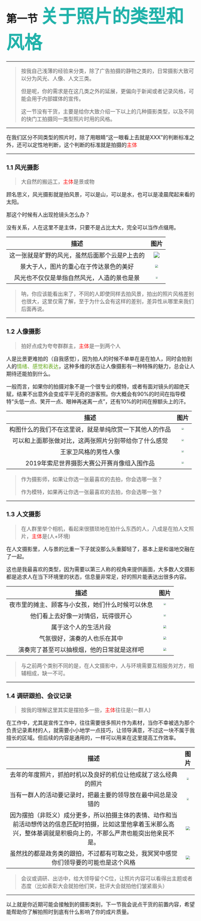 # 第一节  <font color="#20B2AA" size="7">关于照片的类型和风格</font>

---------------------------------------
> 按我自己浅薄的经验来分类，除了广告拍摄的静物之类的，日常摄影大致可以分为风光、人像、人文三类。
>
> 但是呢，你的需求是在这几类之外的延展，更偏向于新闻或者记录风格，可能会用于内部媒体的宣传。
>
> 这一节没有干货，主要是给你大致介绍一下以上的几种摄影类型，以及不同的快门工拍摄同一类型照片时用的风格。

---------------------------------------

在我们区分不同类型的照片时，除了用眼睛“这一眼看上去就是XXX”的判断标准之外，还可以定性地判断，这个判断的标准就是拍摄的<font color="#ff1111">主体</font>

--------------------------------------------------

### 1.1  风光摄影

> 大自然的搬运工，<font color="#ff1111">主体</font>是景或物

顾名思义，风光摄影就是拍风景，可以是山，可以是水，也可以是凌晨爬起来看的太阳。

那这个时候有人出现抢镜头怎么办？

没有关系，人在这里不是主体，只要不是占比太大，完全可以当作点缀用。

|                     描述                      |                             图片                             |
| :-------------------------------------------: | :----------------------------------------------------------: |
| 这一张就是旷野的风光，虽然后面那个云是P上去的 |              ![](./assets/chapter1/scene1.jpg)               |
|    景大于人，图片的重心在于传达景色的美好     | <img src="./assets/chapter1/scene2.jpg" style="zoom:50%;" /> |
|  风光也不仅仅是单指自然风光，人造的景也是景   | <img src="./assets/chapter1/scene3.jpg" style="zoom: 33%;" /> |

> 呐，你应该能看出来了，不同的人即使同样去拍风景，拍出的照片风格差别也很大，这里仅需了解，至于为什么会有这样的差别，差异性从哪里来我们后面再说。

------------------------------------------------------------

### 1.2  人像摄影

> 拍好点成为夸夸群群主，<font color="#ff1111">主体</font>是一到两个人

人是比景更难拍的（自我感觉），因为拍人的时候不单单在是在拍人，同时会拍到人的<font color="#66aa1a">情绪、感觉和表达</font>，这种多维的状态让人像摄影有一种特殊的魅力，总会让人期待还能拍到什么。

一般而言，如果你的拍摄对象不是一个很专业的模特，或者有面对镜头的超绝天赋，结果不出意外会变成平平无奇的游客照。你大概会有90%的时间在指导模特“头低一点、笑开一点、眼神再迷离一点”，还有10%的时间在擦额头上的汗。

|                          描述                          |                             图片                             |
| :----------------------------------------------------: | :----------------------------------------------------------: |
| 构图什么的我们不在这里说，就是单纯欣赏一下其他人的作品 | <img src="./assets/chapter1/profile1.jpg" style="zoom: 33%;" /> |
|  可以和上面那张做对比，这两张照片分别带给你了什么感觉  | <img src="./assets/chapter1/profile2.jpg" style="zoom:33%;" /> |
|                  王家卫风格的男性人像                  | <img src="./assets/chapter1/profile3.jpg" style="zoom:33%;" /> |
|       2019年索尼世界摄影大赛公开赛肖像组入围作品       | <img src="./assets/chapter1/profile4.jpg" style="zoom:33%;" /> |

> 作为摄影师，如果让你选一张最喜欢的去拍，你会选哪一张？
>
> 作为模特，如果再让你选一张最喜欢的去拍，你会选哪一张？

----------------------------

### 1.3  人文摄影

> 在人群里举个相机，看起来很猥琐地在拍什么东西的人，八成是在拍人文照片，<font color="#ff1111">主体</font>是(人+环境)

在人文摄影里，人与景的比重一下子就没那么头重脚轻了，基本上是和谐地交融在了一起。

这也是我最喜欢的类型，因为需要以第三人称的视角来提供画面，大多数人文摄影都是追求人在当下环境里的状态，信息量非常足，好的照片能表达出很多内容。

|                       描述                       |                             图片                             |
| :----------------------------------------------: | :----------------------------------------------------------: |
| 夜市里的摊主、顾客与小女孩，她们什么时候可以休息 | <img src="./assets/chapter1/humanities1.jpg" style="zoom: 33%;" /> |
|        他们看上去好像一对情侣，玩得很开心        | <img src="./assets/chapter1/humanities2.jpg" style="zoom:33%;" /> |
|               属于这个人的生活片段               | <img src="./assets/chapter1/humanities3.jpg" style="zoom: 50%;" /> |
|           气氛很好，演奏的人也乐在其中           | <img src="./assets/chapter1/humanities4.jpg" style="zoom:50%;" /> |
|    演奏完了甚至可以抽根烟，他的日常就是这样吧    | <img src="./assets/chapter1/humanities5.jpg" style="zoom:50%;" /> |

> 与之前两个类别不同的是，在人文摄影中，人与环境需要互相服务对方，相辅相成，缺一不可。

-------------------------------------

### 1.4  调研跟拍、会议记录

> 按我的理解这里其实是摆拍多一些，<font color="#ff1111">主体</font>往往是(一群人)

在工作中，尤其是宣传工作中，往往需要很多照片作为素材，当你不幸被选为那个负责记录素材的人，就需要小小地学一点技巧，让领导满意，不过这一块不属于我擅长的区域。但后续的内容是通用的，一样可以用来在这里提高工作效率。

|                             描述                             |                            图片                             |
| :----------------------------------------------------------: | :---------------------------------------------------------: |
| 去年的年度照片，抓拍时机以及良好的机位让他成就了这么经典的照片 | <img src="./assets/chapter1/doc1.jpg" style="zoom:33%;" />  |
| 当有一群人的活动要记录时，把最主要的领导放在最中间总是没错的 | <img src="./assets/chapter1/doc2.jpg" style="zoom:33%;" />  |
| 因为摆拍（非贬义）成分更多，所以拍摄主体的表情、动作和当前活动想传达的信息匹配时拍摄，比如这里他拿着玉米那么高兴，整体基调就是积极向上的，不那么严肃也能突出他亲民不是。 | <img src="./assets/chapter1/doc3.jpg" style="zoom: 67%;" /> |
| 虽然找的都是政务类的跟拍，不过都有可取之处，我冥冥中感觉你们领导要的可能也是这个风格 | <img src="./assets/chapter1/doc4.jpg" style="zoom:67%;" />  |

> 会议或调研、出访中，给大领导留个C位，让照片内容可以看得出主题或者态度（比如表彰大会就拍他们笑，批评大会就拍他们皱紧眉头）

--------------------------------

以上就是你近期可能会接触到的摄影类别，下一节我会说点干货的前置内容，希望能帮助你了解拍照时到底有什么影响了你的成片质量。